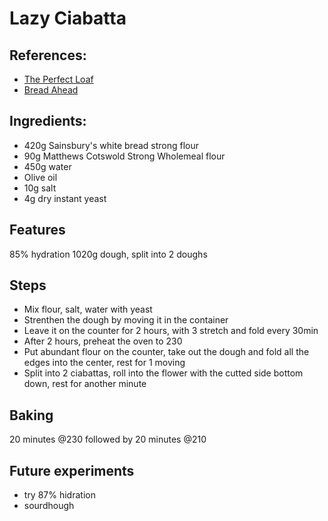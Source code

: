 # Lazy Ciabatta

## References: 
- [The Perfect Loaf](https://www.theperfectloaf.com/ciabatta-bread-recipe/)
- [Bread Ahead](https://www.instagram.com/tv/CA-ZjXMAb0e/?utm_source=ig_web_copy_link)

## Ingredients:
- 420g Sainsbury's white bread strong flour
- 90g Matthews Cotswold Strong Wholemeal flour
- 450g water
- Olive oil
- 10g salt
- 4g dry instant yeast

## Features
85% hydration
1020g dough, split into 2 doughs

## Steps
* Mix flour, salt, water with yeast
* Strenthen the dough by moving it in the container
* Leave it on the counter for 2 hours, with 3 stretch and fold every 30min
* After 2 hours, preheat the oven to 230
* Put abundant flour on the counter, take out the dough and fold all the edges into the center, rest for 1 moving
* Split into 2 ciabattas, roll into the flower with the cutted side bottom down, rest for another minute

## Baking
20 minutes @230 followed by 20 minutes @210

## Future experiments
- try 87% hidration
- sourdhough